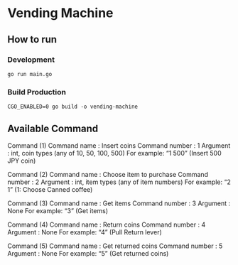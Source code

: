 # Vending Machine

## How to run

### Development

`go run main.go`

### Build Production

`CGO_ENABLED=0 go build -o vending-machine`

## Available Command

Command (1)
	Command name     : Insert coins
	Command number   : 1
	Argument         : int, coin types (any of 10, 50, 100, 500)
For example: “1 500” (Insert 500 JPY coin)

Command (2)
	Command name     : Choose item to purchase
	Command number   : 2
	Argument         : int, item types (any of item numbers)
For example: “2 1” (1: Choose Canned coffee)

Command (3)
	Command name     : Get items
	Command number   : 3
	Argument         : None
For example: “3” (Get items)

Command (4)
	Command name     : Return coins
	Command number   : 4
	Argument         : None
For example: “4” (Pull Return lever)

Command (5)
	Command name     : Get returned coins
	Command number   : 5
	Argument         : None
For example: “5” (Get returned coins)